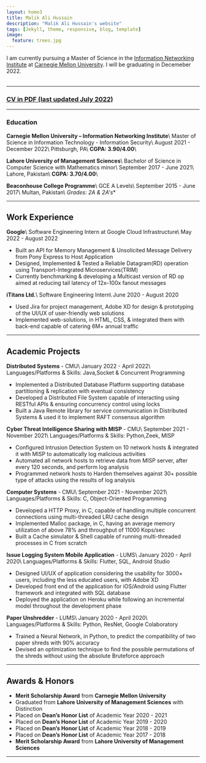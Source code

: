 ```yaml
---
layout: home3
title: Malik Ali Hussain
description: "Malik Ali Hussain's website"
tags: [Jekyll, theme, responsive, blog, template]
image:
  feature: trees.jpg
---
```


I am currently pursuing a Master of Science in the [Information Networking Institute](https://www.cmu.edu/ini/) at [Carnegie Mellon University](https://www.cmu.edu). I will be graduating in Decemeber 2022. 
<br />
<br />


---

### [CV in PDF (last updated July 2022)](../AliRazaCV.pdf)

---

### Education

**Carnegie Mellon University – Information Networking Institute**\\
   Master of Science in Information Technology - Information Security\\
   August 2021 - December 2022\\
   Pittsburgh, PA\\
   **CGPA: 3.90/4.00**\\

**Lahore University of Management Sciences**\\
   Bachelor of Science in Computer Science with Mathematics minor\\
   September 2017 - June 2021\\
   Lahore, Pakistan\\
   **CGPA: 3.70/4.00**\\
    
**Beaconhouse College Programme**\\
   GCE A Levels\\
   September 2015 - June 2017\\
   Multan, Pakistan\\
   **Grades: 2A* & 2A's**

---
## Work Experience

**Google**\\
  Software Engineering Intern at Google Cloud Infrastructure\\
  May 2022 - August 2022
   
   - Built an API for Memory Management & Unsolicited Message Delivery from Pony Express to Host Application
   - Designed, Implemented & Tested a Reliable Datagram(RD) operation using Transport-Integrated Microservices(TRIM)
   - Currently benchmarking & developing a Multicast version of RD op aimed at reducing tail latency of 12x–100x fanout messages
	
**iTitans Ltd.**\\
  Software Engineering Intern\\
  June 2020 - August 2020 
  
   - Used Jira for project management, Adobe XD for design & prototyping of the UI/UX of user-friendly web solutions
   - Implemented web-solutions, in HTML, CSS, & integrated them with back-end capable of catering 6M+ annual traffic

---

## Academic Projects

**Distributed Systems** - CMU\\
  January 2022 - April 2022\\
  Languages/Platforms & Skills: Java,Socket & Concurrent Programming  
    
   - Implemented a Distributed Database Platform supporting database partitioning & replication with eventual consistency
   - Developed a Distributed File System capable of interacting using RESTful APIs & ensuring concurrency control using locks
   - Built a Java Remote library for service communication in Distributed Systems & used it to implement RAFT consensus algorithm

**Cyber Threat Intelligence Sharing with MISP** - CMU\\
  September 2021 - November 2021\\
  Languages/Platforms & Skills: Python,Zeek, MISP
    
   - Configured Intrusion Detection System on 10 network hosts & integrated it with MISP to automatically log malicious activities
   - Automated all network hosts to retrieve data from MISP server, after every 120 seconds, and perform log analysis 
   - Programmed network hosts to Harden themselves against 30+ possible type of attacks using the results of log analysis

**Computer Systems** - CMU\\
  September 2021 - November 2021\\
  Languages/Platforms & Skills: C, Object-Oriented Programming
   
   - Developed a HTTP Proxy, in C, capable of handling multiple concurrent connections using multi-threaded LRU cache design
   - Implemented Malloc package, in C, having an average memory utilization of above 78% and throughput of 11000 Kops/sec
   - Built a Cache simulator & Shell capable of running multi-threaded processes in C from scratch 

**Issue Logging System Mobile Application** - LUMS\\
  January 2020 - April 2020\\
  Languages/Platforms & Skills: Flutter, SQL, Android Studio
  
   - Designed UI/UX of application considering the usability for 3000+ users, including the less educated users, with Adobe XD
   - Developed front end of the application for iOS/Android using Flutter framework and integrated with SQL database
   - Deployed the application on Heroku while following an incremental model throughout the development phase

**Paper Unshredder** - LUMS\\
  January 2020 - April 2020\\
  Languages/Platforms & Skills: Python, ResNet, Google Colaboratory
  
   - Trained a Neural Network, in Python, to predict the compatibility of two paper shreds with 90% accuracy
   - Devised an optimization technique to find the possible permutations of the shreds without using the absolute Bruteforce approach


---

## Awards & Honors  

- **Merit Scholarship Award** from **Carnegie Mellon University** 
- Graduated from **Lahore University of Management Sciences** with Distinction
- Placed on **Dean’s Honor List** of Academic Year 2020 - 2021
- Placed on **Dean’s Honor List** of Academic Year 2019 - 2020
- Placed on **Dean’s Honor List** of Academic Year 2018 - 2019
- Placed on **Dean’s Honor List** of Academic Year 2017 - 2018
- **Merit Scholarship Award** from **Lahore University of Management Sciences** 
	
---


